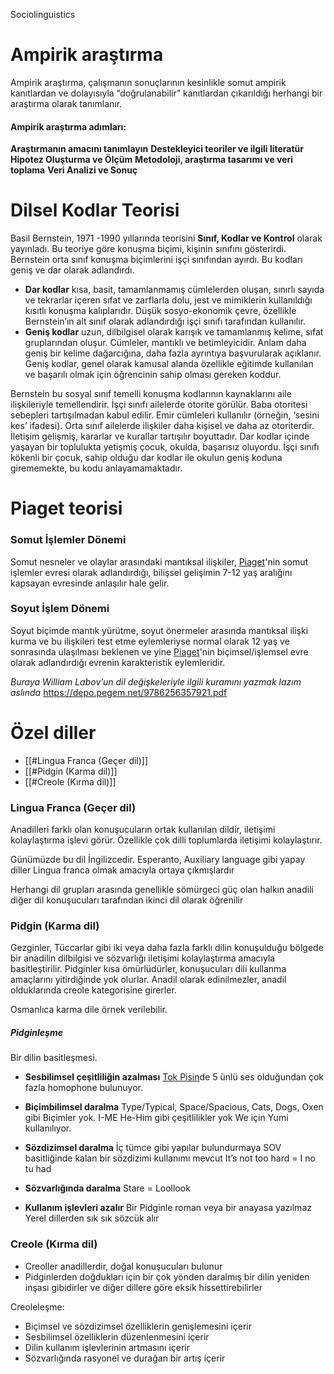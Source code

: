 Sociolinguistics

# Ampirik araştırma

Ampirik araştırma, çalışmanın sonuçlarının kesinlikle somut ampirik kanıtlardan ve dolayısıyla “doğrulanabilir” kanıtlardan çıkarıldığı herhangi bir araştırma olarak tanımlanır.
#### Ampirik araştırma adımları:

**Araştırmanın amacını tanımlayın**
**Destekleyici teoriler ve ilgili literatür**
**Hipotez Oluşturma ve Ölçüm**
**Metodoloji, araştırma tasarımı ve veri toplama**
**Veri Analizi ve Sonuç**
# Dilsel Kodlar Teorisi

Basil Bernstein, 1971 -1990 yıllarında teorisini **Sınıf, Kodlar ve Kontrol** olarak yayınladı. Bu teoriye göre konuşma biçimi, kişinin sınıfını gösterirdi. Bernstein orta sınıf konuşma biçimlerini işçi sınıfından ayırdı. Bu kodları geniş ve dar olarak adlandırdı.

- **Dar kodlar** kısa, basit, tamamlanmamış cümlelerden oluşan, sınırlı sayıda ve tekrarlar içeren sıfat ve zarflarla dolu, jest ve mimiklerin kullanıldığı kısıtlı konuşma kalıplarıdır. Düşük sosyo-ekonomik çevre, özellikle Bernstein’ın alt sınıf olarak adlandırdığı işçi sınıfı tarafından kullanılır.
- **Geniş kodlar** uzun, dilbilgisel olarak karışık ve tamamlanmış kelime, sıfat gruplarından oluşur. Cümleler, mantıklı ve betimleyicidir. Anlam daha geniş bir kelime dağarcığına, daha fazla ayrıntıya başvurularak açıklanır. Geniş kodlar, genel olarak kamusal alanda özellikle eğitimde kullanılan ve başarılı olmak için öğrencinin sahip olması gereken koddur.

Bernstein bu sosyal sınıf temelli konuşma kodlarının kaynaklarını aile ilişkileriyle temellendirir. İşçi sınıfı ailelerde otorite görülür. Baba otoritesi sebepleri tartışılmadan kabul edilir. Emir cümleleri kullanılır (örneğin, ‘sesini kes’ ifadesi). Orta sınıf ailelerde ilişkiler daha kişisel ve daha az otoriterdir. İletişim gelişmiş, kararlar ve kurallar tartışılır boyuttadır. Dar kodlar içinde yaşayan bir toplulukta yetişmiş çocuk, okulda, başarısız oluyordu. İşçi sınıfı kökenli bir çocuk, sahip olduğu dar kodlar ile okulun geniş koduna girememekte, bu kodu anlayamamaktadır.

# Piaget teorisi

### Somut İşlemler Dönemi

Somut nesneler ve olaylar arasındaki mantıksal ilişkiler, [Piaget](https://tr.wikipedia.org/wiki/Piaget "Piaget")'nin somut işlemler evresi olarak adlandırdığı, bilişsel gelişimin 7-12 yaş aralığını kapsayan evresinde anlaşılır hale gelir.
### Soyut İşlem Dönemi

Soyut biçimde mantık yürütme, soyut önermeler arasında mantıksal ilişki kurma ve bu ilişkileri test etme eylemleriyse normal olarak 12 yaş ve sonrasında ulaşılması beklenen ve yine [Piaget](https://tr.wikipedia.org/wiki/Piaget "Piaget")'nin biçimsel/işlemsel evre olarak adlandırdığı evrenin karakteristik eylemleridir.

*Buraya William Labov’un dil değişkeleriyle ilgili kuramını yazmak lazım aslında*
https://depo.pegem.net/9786256357921.pdf

# Özel diller

- [[#Lingua Franca (Geçer dil)]]
- [[#Pidgin (Karma dil)]]
- [[#Creole (Kırma dil)]]
### Lingua Franca (Geçer dil)
Anadilleri farklı olan konuşucuların ortak kullanılan dildir, iletişimi kolaylaştırma işlevi görür.
Özellikle çok dilli toplumlarda iletişimi kolaylaştırır.

Günümüzde bu dil İngilizcedir. Esperanto, Auxiliary language gibi yapay diller Lingua franca olmak amacıyla ortaya çıkmışlardır

Herhangi dil grupları arasında genellikle sömürgeci güç olan halkın anadili diğer dil konuşucuları tarafından ikinci dil olarak öğrenilir 
### Pidgin (Karma dil)
Gezginler, Tüccarlar gibi iki veya daha fazla farklı dilin konuşulduğu bölgede bir anadilin dilbilgisi ve sözvarlığı iletişimi kolaylaştırma amacıyla basitleştirilir.
Pidginler kısa ömürlüdürler, konuşucuları dili kullanma amaçlarını yitirdiğinde yok olurlar.
Anadil olarak edinilmezler, anadil olduklarında creole kategorisine girerler.

Osmanlıca karma dile örnek verilebilir.
##### Pidginleşme
Bir dilin basitleşmesi.

- **Sesbilimsel çeşitliliğin azalması**
   [Tok Pisin](https://tr.wikipedia.org/wiki/Tok_Pisin)de 5 ünlü ses olduğundan çok fazla homophone bulunuyor.

- **Biçimbilimsel daralma**
  Type/Typical, Space/Spacious,
   Cats, Dogs, Oxen gibi Biçimler yok.
   I-ME He-Him gibi çeşitlilikler yok
   We için Yumi kullanılıyor.

- **Sözdizimsel daralma**
  İç tümce gibi yapılar bulundurmaya SOV basitliğinde kalan bir sözdizimi kullanımı mevcut
  It’s not too hard = I no tu had
  
- **Sözvarlığında daralma**
   Stare = Loollook
   
- **Kullanım işlevleri azalır**
  Bir Pidginle roman veya bir anayasa yazılmaz
  Yerel dillerden sık sık sözcük alır
### Creole (Kırma dil)

- Creoller anadillerdir, doğal konuşucuları bulunur
- Pidginlerden doğdukları için bir çok yönden daralmış bir dilin yeniden inşası gibidirler ve diğer dillere göre eksik hissettirebilirler

Creoleleşme:
- Biçimsel ve sözdizimsel özelliklerin genişlemesini içerir
- Sesbilimsel özelliklerin düzenlenmesini içerir
- Dilin kullanım işlevlerinin artmasını içerir
- Sözvarlığında rasyonel ve durağan bir artış içerir


